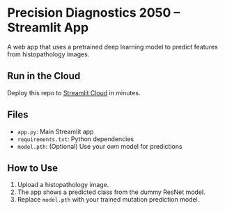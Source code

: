 # Precision Diagnostics 2050 – Streamlit App

A web app that uses a pretrained deep learning model to predict features from histopathology images.

## Run in the Cloud
Deploy this repo to [Streamlit Cloud](https://streamlit.io/cloud) in minutes.

## Files
- `app.py`: Main Streamlit app
- `requirements.txt`: Python dependencies
- `model.pth`: (Optional) Use your own model for predictions

## How to Use
1. Upload a histopathology image.
2. The app shows a predicted class from the dummy ResNet model.
3. Replace `model.pth` with your trained mutation prediction model.